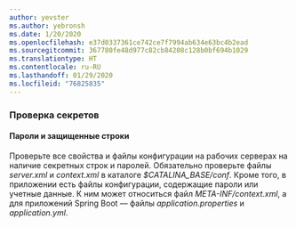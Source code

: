 ```yaml
---
author: yevster
ms.author: yebronsh
ms.date: 1/20/2020
ms.openlocfilehash: e37d0337361ce742ce7f7994ab634e63bc4b2ead
ms.sourcegitcommit: 367780fe48d977c82cb84208c128b0bf694b1029
ms.translationtype: HT
ms.contentlocale: ru-RU
ms.lasthandoff: 01/29/2020
ms.locfileid: "76825835"
---
```

### <a name="inventory-secrets"></a>Проверка секретов

#### <a name="passwords-and-secure-strings"></a>Пароли и защищенные строки

Проверьте все свойства и файлы конфигурации на рабочих серверах на наличие секретных строк и паролей. Обязательно проверьте файлы *server.xml* и *context.xml* в каталоге *$CATALINA_BASE/conf*. Кроме того, в приложении есть файлы конфигурации, содержащие пароли или учетные данные. К ним может относиться файл *META-INF/context.xml*, а для приложений Spring Boot — файлы *application.properties* и *application.yml*.
